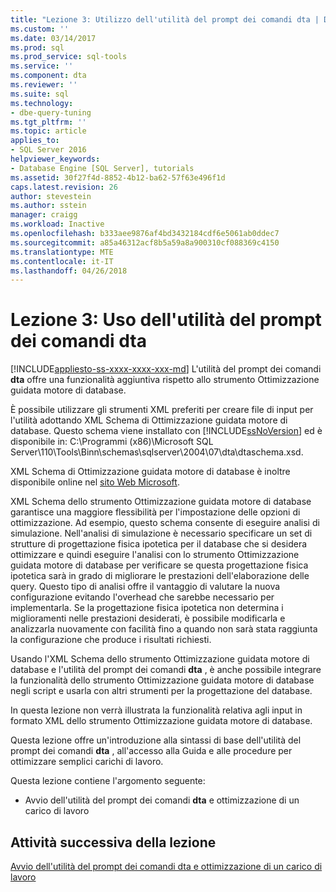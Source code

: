 ```yaml
---
title: "Lezione 3: Utilizzo dell'utilità del prompt dei comandi dta | Documenti Microsoft"
ms.custom: ''
ms.date: 03/14/2017
ms.prod: sql
ms.prod_service: sql-tools
ms.service: ''
ms.component: dta
ms.reviewer: ''
ms.suite: sql
ms.technology:
- dbe-query-tuning
ms.tgt_pltfrm: ''
ms.topic: article
applies_to:
- SQL Server 2016
helpviewer_keywords:
- Database Engine [SQL Server], tutorials
ms.assetid: 30f27f4d-8852-4b12-ba62-57f63e496f1d
caps.latest.revision: 26
author: stevestein
ms.author: sstein
manager: craigg
ms.workload: Inactive
ms.openlocfilehash: b333aee9876af4bd3432184cdf6e5061ab0ddec7
ms.sourcegitcommit: a85a46312acf8b5a59a8a900310cf088369c4150
ms.translationtype: MTE
ms.contentlocale: it-IT
ms.lasthandoff: 04/26/2018
---
```

# <a name="lesson-3-using-the-dta-command-prompt-utility"></a>Lezione 3: Uso dell'utilità del prompt dei comandi dta
[!INCLUDE[appliesto-ss-xxxx-xxxx-xxx-md](../../includes/appliesto-ss-xxxx-xxxx-xxx-md.md)]
L'utilità del prompt dei comandi **dta** offre una funzionalità aggiuntiva rispetto allo strumento Ottimizzazione guidata motore di database.  
  
È possibile utilizzare gli strumenti XML preferiti per creare file di input per l'utilità adottando XML Schema di Ottimizzazione guidata motore di database. Questo schema viene installato con [!INCLUDE[ssNoVersion](../../includes/ssnoversion-md.md)] ed è disponibile in: C:\Programmi (x86)\Microsoft SQL Server\110\Tools\Binn\schemas\sqlserver\2004\07\dta\dtaschema.xsd.  
  
XML Schema di Ottimizzazione guidata motore di database è inoltre disponibile online nel [sito Web Microsoft](http://go.microsoft.com/fwlink/?linkid=43100&clcid=0x409).  
  
XML Schema dello strumento Ottimizzazione guidata motore di database garantisce una maggiore flessibilità per l'impostazione delle opzioni di ottimizzazione. Ad esempio, questo schema consente di eseguire analisi di simulazione. Nell'analisi di simulazione è necessario specificare un set di strutture di progettazione fisica ipotetica per il database che si desidera ottimizzare e quindi eseguire l'analisi con lo strumento Ottimizzazione guidata motore di database per verificare se questa progettazione fisica ipotetica sarà in grado di migliorare le prestazioni dell'elaborazione delle query. Questo tipo di analisi offre il vantaggio di valutare la nuova configurazione evitando l'overhead che sarebbe necessario per implementarla. Se la progettazione fisica ipotetica non determina i miglioramenti nelle prestazioni desiderati, è possibile modificarla e analizzarla nuovamente con facilità fino a quando non sarà stata raggiunta la configurazione che produce i risultati richiesti.  
  
Usando l'XML Schema dello strumento Ottimizzazione guidata motore di database e l'utilità del prompt dei comandi **dta** , è anche possibile integrare la funzionalità dello strumento Ottimizzazione guidata motore di database negli script e usarla con altri strumenti per la progettazione del database.  
  
In questa lezione non verrà illustrata la funzionalità relativa agli input in formato XML dello strumento Ottimizzazione guidata motore di database.  
  
Questa lezione offre un'introduzione alla sintassi di base dell'utilità del prompt dei comandi **dta** , all'accesso alla Guida e alle procedure per ottimizzare semplici carichi di lavoro.  
  
Questa lezione contiene l'argomento seguente:  
  
-   Avvio dell'utilità del prompt dei comandi **dta** e ottimizzazione di un carico di lavoro  
  
## <a name="next-task-in-lesson"></a>Attività successiva della lezione  
[Avvio dell'utilità del prompt dei comandi dta e ottimizzazione di un carico di lavoro](../../tools/dta/lesson-3-1-starting-the-dta-command-prompt-utility-and-tuning-a-workload.md)  
  
  
  
